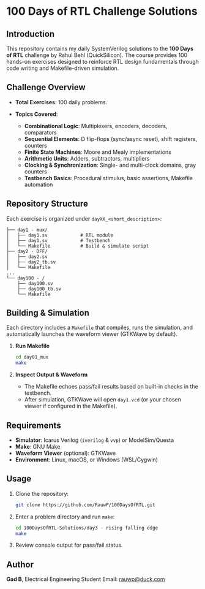 # 100 Days of RTL Challenge Solutions

## Introduction

This repository contains my daily SystemVerilog solutions to the **100 Days of RTL** challenge by Rahul Behl (QuickSilicon). The course provides 100 hands-on exercises designed to reinforce RTL design fundamentals through code writing and Makefile-driven simulation.

## Challenge Overview

* **Total Exercises**: 100 daily problems.
* **Topics Covered**:

  * **Combinational Logic**: Multiplexers, encoders, decoders, comparators
  * **Sequential Elements**: D flip-flops (sync/async reset), shift registers, counters
  * **Finite State Machines**: Moore and Mealy implementations
  * **Arithmetic Units**: Adders, subtractors, multipliers
  * **Clocking & Synchronization**: Single- and multi-clock domains, gray counters
  * **Testbench Basics**: Procedural stimulus, basic assertions, Makefile automation

## Repository Structure

Each exercise is organized under `dayXX_<short_description>`:

```
├── day1 - mux/
│   ├── day1.sv            # RTL module
│   ├── day1.sv            # Testbench
│   └── Makefile           # Build & simulate script
├── day2 - DFF/
│   ├── day2.sv
│   ├── day2_tb.sv
│   └── Makefile
...
└── day100 - /
    ├── day100.sv
    ├── day100_tb.sv
    └── Makefile
```

## Building & Simulation

Each directory includes a `Makefile` that compiles, runs the simulation, and automatically launches the waveform viewer (GTKWave by default).

1. **Run Makefile**

   ```bash
   cd day01_mux
   make
   ```
2. **Inspect Output & Waveform**

   * The Makefile echoes pass/fail results based on built-in checks in the testbench.
   * After simulation, GTKWave will open `day1.vcd` (or your chosen viewer if configured in the Makefile).

## Requirements

* **Simulator**: Icarus Verilog (`iverilog` & `vvp`) or ModelSim/Questa
* **Make**: GNU Make
* **Waveform Viewer** (optional): GTKWave
* **Environment**: Linux, macOS, or Windows (WSL/Cygwin)

## Usage

1. Clone the repository:

   ```bash
   git clone https://github.com/RauwP/100DaysOfRTL.git
   ```
2. Enter a problem directory and run `make`:

   ```bash
   cd 100DaysOfRTL-Solutions/day3 - rising falling edge
   make
   ```
3. Review console output for pass/fail status.

## Author

**Gad B**, Electrical Engineering Student
Email: [rauwp@duck.com](mailto:rauwp@duck.com)
